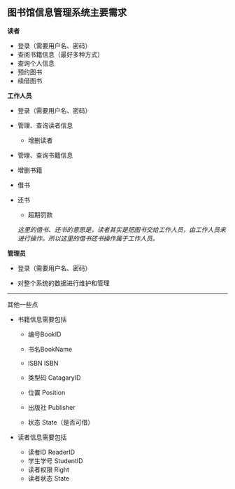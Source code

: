 ## **图书馆信息管理系统主要需求**

**读者**

- 登录（需要用户名、密码）
- 查阅书籍信息（最好多种方式）
- 查询个人信息
- 预约图书
- 续借图书

**工作人员**

- 登录（需要用户名、密码）

- 管理、查询读者信息

  - 增删读者

- 管理、查询书籍信息
  
- 增删书籍  
  
- 借书

- 还书

   - 超期罚款

  *这里的借书、还书的意思是，读者其实是把图书交给工作人员，由工作人员来进行操作。所以这里的借书还书操作属于工作人员。*

**管理员**

- 登录（需要用户名、密码）

- 对整个系统的数据进行维护和管理

------

其他一些点

- 书籍信息需要包括 

  - 编号BookID
  
  - 书名BookName
  
  - ISBN ISBN
  
  - 类型码 CatagaryID
  
  - 位置 Position
  
  - 出版社 Publisher
  
  - 状态 State（是否可借）
- 读者信息需要包括
  - 读者ID ReaderID
  -  学生学号 StudentID
  - 读者权限 Right
  - 读者状态 State